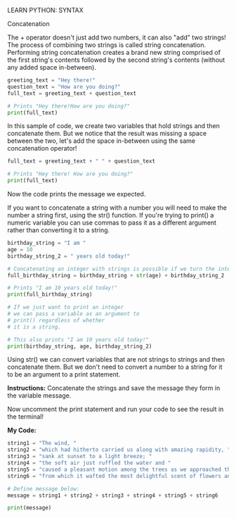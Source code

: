 LEARN PYTHON: SYNTAX

Concatenation

The + operator doesn't just add two numbers, it can also "add" two strings! The process of combining two strings is called string concatenation. Performing string concatenation creates a brand new string comprised of the first string's contents followed by the second string's contents (without any added space in-between).
```py
greeting_text = "Hey there!"
question_text = "How are you doing?"
full_text = greeting_text + question_text

# Prints "Hey there!How are you doing?"
print(full_text)
```
In this sample of code, we create two variables that hold strings and then concatenate them. But we notice that the result was missing a space between the two, let's add the space in-between using the same concatenation operator!
```py
full_text = greeting_text + " " + question_text

# Prints "Hey there! How are you doing?"
print(full_text)
```
Now the code prints the message we expected.

If you want to concatenate a string with a number you will need to make the number a string first, using the str() function. If you're trying to print() a numeric variable you can use commas to pass it as a different argument rather than converting it to a string.
```py
birthday_string = "I am "
age = 10
birthday_string_2 = " years old today!"

# Concatenating an integer with strings is possible if we turn the integer into a string first
full_birthday_string = birthday_string + str(age) + birthday_string_2

# Prints "I am 10 years old today!"
print(full_birthday_string)

# If we just want to print an integer 
# we can pass a variable as an argument to 
# print() regardless of whether 
# it is a string.

# This also prints "I am 10 years old today!"
print(birthday_string, age, birthday_string_2)
```
Using str() we can convert variables that are not strings to strings and then concatenate them. But we don't need to convert a number to a string for it to be an argument to a print statement.

**Instructions:**
Concatenate the strings and save the message they form in the variable message.

Now uncomment the print statement and run your code to see the result in the terminal!

**My Code:**
```py
string1 = "The wind, "
string2 = "which had hitherto carried us along with amazing rapidity, "
string3 = "sank at sunset to a light breeze; "
string4 = "the soft air just ruffled the water and "
string5 = "caused a pleasant motion among the trees as we approached the shore, "
string6 = "from which it wafted the most delightful scent of flowers and hay."

# Define message below:
message = string1 + string2 + string3 + string4 + string5 + string6

print(message)
```
